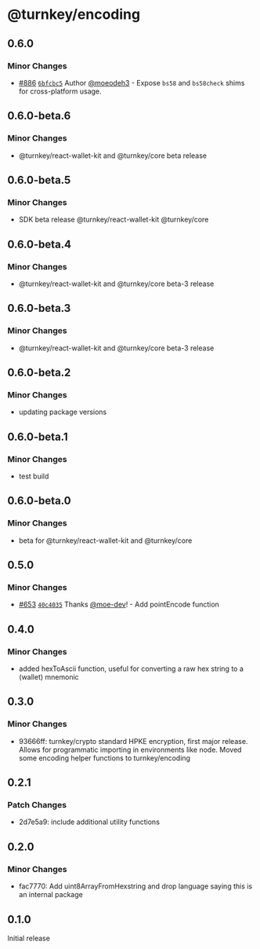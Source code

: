# @turnkey/encoding

## 0.6.0

### Minor Changes

- [#886](https://github.com/tkhq/sdk/pull/886) [`6bfcbc5`](https://github.com/tkhq/sdk/commit/6bfcbc5c098e64ab1d115518733b87cfc1653e17) Author [@moeodeh3](https://github.com/moeodeh3) - Expose `bs58` and `bs58check` shims for cross-platform usage.

## 0.6.0-beta.6

### Minor Changes

- @turnkey/react-wallet-kit and @turnkey/core beta release

## 0.6.0-beta.5

### Minor Changes

- SDK beta release @turnkey/react-wallet-kit @turnkey/core

## 0.6.0-beta.4

### Minor Changes

- @turnkey/react-wallet-kit and @turnkey/core beta-3 release

## 0.6.0-beta.3

### Minor Changes

- @turnkey/react-wallet-kit and @turnkey/core beta-3 release

## 0.6.0-beta.2

### Minor Changes

- updating package versions

## 0.6.0-beta.1

### Minor Changes

- test build

## 0.6.0-beta.0

### Minor Changes

- beta for @turnkey/react-wallet-kit and @turnkey/core

## 0.5.0

### Minor Changes

- [#653](https://github.com/tkhq/sdk/pull/653) [`40c4035`](https://github.com/tkhq/sdk/commit/40c40359ec7096d0bca39ffc93e89361b3b11a1a) Thanks [@moe-dev](https://github.com/moe-dev)! - Add pointEncode function

## 0.4.0

### Minor Changes

- added hexToAscii function, useful for converting a raw hex string to a (wallet) mnemonic

## 0.3.0

### Minor Changes

- 93666ff: turnkey/crypto standard HPKE encryption, first major release. Allows for programmatic importing in environments like node. Moved some encoding helper functions to turnkey/encoding

## 0.2.1

### Patch Changes

- 2d7e5a9: include additional utility functions

## 0.2.0

### Minor Changes

- fac7770: Add uint8ArrayFromHexstring and drop language saying this is an internal package

## 0.1.0

Initial release

